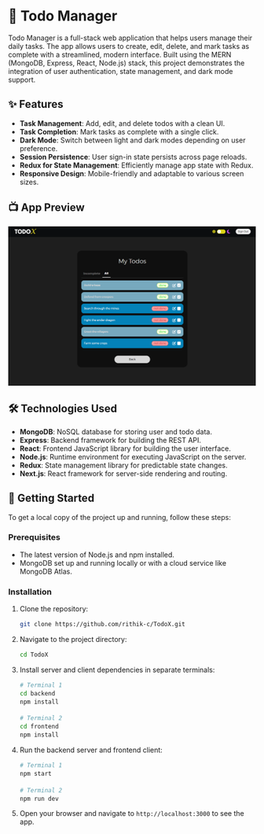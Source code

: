 # 📝 Todo Manager

Todo Manager is a full-stack web application that helps users manage their daily tasks. The app allows users to create, edit, delete, and mark tasks as complete with a streamlined, modern interface. Built using the MERN (MongoDB, Express, React, Node.js) stack, this project demonstrates the integration of user authentication, state management, and dark mode support.

## ✨ Features

- **Task Management**: Add, edit, and delete todos with a clean UI.
- **Task Completion**: Mark tasks as complete with a single click.
- **Dark Mode**: Switch between light and dark modes depending on user preference.
- **Session Persistence**: User sign-in state persists across page reloads.
- **Redux for State Management**: Efficiently manage app state with Redux.
- **Responsive Design**: Mobile-friendly and adaptable to various screen sizes.

## 📺 App Preview

<img src="resources/todox-screenshot.png" alt="Screenshot of Todo Manager" title="Screenshot of Todo Manager" width="600"/>

## 🛠 Technologies Used

- **MongoDB**: NoSQL database for storing user and todo data.
- **Express**: Backend framework for building the REST API.
- **React**: Frontend JavaScript library for building the user interface.
- **Node.js**: Runtime environment for executing JavaScript on the server.
- **Redux**: State management library for predictable state changes.
- **Next.js**: React framework for server-side rendering and routing.

## 🚀 Getting Started

To get a local copy of the project up and running, follow these steps:

### Prerequisites

- The latest version of Node.js and npm installed.
- MongoDB set up and running locally or with a cloud service like MongoDB Atlas.

### Installation

1. Clone the repository:
    ```bash
    git clone https://github.com/rithik-c/TodoX.git
    ```

2. Navigate to the project directory:
    ```bash
    cd TodoX
    ```

3. Install server and client dependencies in separate terminals:
    ```bash
    # Terminal 1
    cd backend
    npm install

    # Terminal 2
    cd frontend
    npm install
    ```

5. Run the backend server and frontend client:
    ```bash
    # Terminal 1
    npm start

    # Terminal 2
    npm run dev
    ```

7. Open your browser and navigate to `http://localhost:3000` to see the app.
